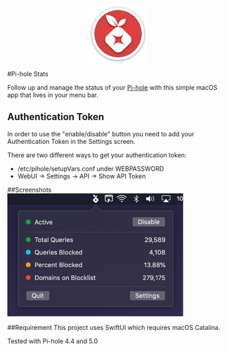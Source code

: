<p align="center">
  <img width="130" src="./images/icon.png"">
</p>

#Pi-hole Stats

Follow up and manage the status of your [Pi-hole](https://github.com/pi-hole/pi-hole) with this simple macOS app that lives in your menu bar.

## Authentication Token
In order to use the "enable/disable" button you need to add your Authentication Token in the Settings screen.

There are two different ways to get your authentication token:

- /etc/pihole/setupVars.conf under WEBPASSWORD
- WebUI -> Settings -> API -> Show API Token


##Screenshots
  <img src="./images/screenshot.png" width="400"> 


##Requirement
This project uses SwiftUI which requires macOS Catalina.

Tested with Pi-hole 4.4 and 5.0

